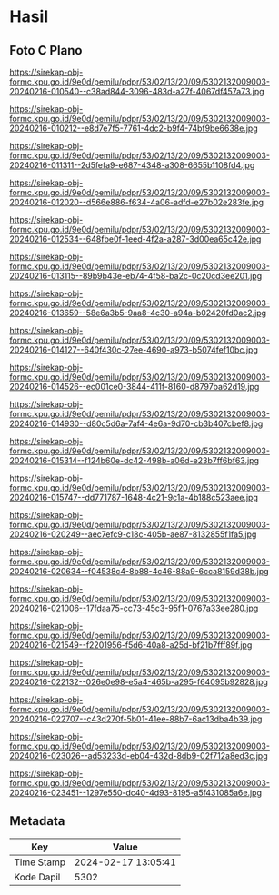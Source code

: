 # Hasil

## Foto C Plano

https://sirekap-obj-formc.kpu.go.id/9e0d/pemilu/pdpr/53/02/13/20/09/5302132009003-20240216-010540--c38ad844-3096-483d-a27f-4067df457a73.jpg

https://sirekap-obj-formc.kpu.go.id/9e0d/pemilu/pdpr/53/02/13/20/09/5302132009003-20240216-010212--e8d7e7f5-7761-4dc2-b9f4-74bf9be6638e.jpg

https://sirekap-obj-formc.kpu.go.id/9e0d/pemilu/pdpr/53/02/13/20/09/5302132009003-20240216-011311--2d5fefa9-e687-4348-a308-6655b1108fd4.jpg

https://sirekap-obj-formc.kpu.go.id/9e0d/pemilu/pdpr/53/02/13/20/09/5302132009003-20240216-012020--d566e886-f634-4a06-adfd-e27b02e283fe.jpg

https://sirekap-obj-formc.kpu.go.id/9e0d/pemilu/pdpr/53/02/13/20/09/5302132009003-20240216-012534--648fbe0f-1eed-4f2a-a287-3d00ea65c42e.jpg

https://sirekap-obj-formc.kpu.go.id/9e0d/pemilu/pdpr/53/02/13/20/09/5302132009003-20240216-013115--89b9b43e-eb74-4f58-ba2c-0c20cd3ee201.jpg

https://sirekap-obj-formc.kpu.go.id/9e0d/pemilu/pdpr/53/02/13/20/09/5302132009003-20240216-013659--58e6a3b5-9aa8-4c30-a94a-b02420fd0ac2.jpg

https://sirekap-obj-formc.kpu.go.id/9e0d/pemilu/pdpr/53/02/13/20/09/5302132009003-20240216-014127--640f430c-27ee-4690-a973-b5074fef10bc.jpg

https://sirekap-obj-formc.kpu.go.id/9e0d/pemilu/pdpr/53/02/13/20/09/5302132009003-20240216-014526--ec001ce0-3844-411f-8160-d8797ba62d19.jpg

https://sirekap-obj-formc.kpu.go.id/9e0d/pemilu/pdpr/53/02/13/20/09/5302132009003-20240216-014930--d80c5d6a-7af4-4e6a-9d70-cb3b407cbef8.jpg

https://sirekap-obj-formc.kpu.go.id/9e0d/pemilu/pdpr/53/02/13/20/09/5302132009003-20240216-015314--f124b60e-dc42-498b-a06d-e23b7ff6bf63.jpg

https://sirekap-obj-formc.kpu.go.id/9e0d/pemilu/pdpr/53/02/13/20/09/5302132009003-20240216-015747--dd771787-1648-4c21-9c1a-4b188c523aee.jpg

https://sirekap-obj-formc.kpu.go.id/9e0d/pemilu/pdpr/53/02/13/20/09/5302132009003-20240216-020249--aec7efc9-c18c-405b-ae87-8132855f1fa5.jpg

https://sirekap-obj-formc.kpu.go.id/9e0d/pemilu/pdpr/53/02/13/20/09/5302132009003-20240216-020634--f04538c4-8b88-4c46-88a9-6cca8159d38b.jpg

https://sirekap-obj-formc.kpu.go.id/9e0d/pemilu/pdpr/53/02/13/20/09/5302132009003-20240216-021006--17fdaa75-cc73-45c3-95f1-0767a33ee280.jpg

https://sirekap-obj-formc.kpu.go.id/9e0d/pemilu/pdpr/53/02/13/20/09/5302132009003-20240216-021549--f2201956-f5d6-40a8-a25d-bf21b7fff89f.jpg

https://sirekap-obj-formc.kpu.go.id/9e0d/pemilu/pdpr/53/02/13/20/09/5302132009003-20240216-022132--026e0e98-e5a4-465b-a295-f64095b92828.jpg

https://sirekap-obj-formc.kpu.go.id/9e0d/pemilu/pdpr/53/02/13/20/09/5302132009003-20240216-022707--c43d270f-5b01-41ee-88b7-6ac13dba4b39.jpg

https://sirekap-obj-formc.kpu.go.id/9e0d/pemilu/pdpr/53/02/13/20/09/5302132009003-20240216-023026--ad53233d-eb04-432d-8db9-02f712a8ed3c.jpg

https://sirekap-obj-formc.kpu.go.id/9e0d/pemilu/pdpr/53/02/13/20/09/5302132009003-20240216-023451--1297e550-dc40-4d93-8195-a5f431085a6e.jpg


## Metadata

| Key        | Value               |
| ---------- | ------------------- |
| Time Stamp | 2024-02-17 13:05:41 |
| Kode Dapil | 5302                |



